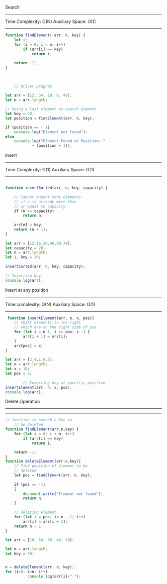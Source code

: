 Search

---------------------------

Time Complexity: O(N) 
Auxiliary Space: O(1)

---------------------------

```js
function findElement( arr, n, key) {
    let i;
    for (i = 0; i < n; i++)
        if (arr[i] == key)
            return i;
 
    return -1;
}
 
 
     
    // Driver program
     
let arr = [12, 34, 10, 6, 40];
let n = arr.length;

// Using a last element as search element
let key = 40;
let position = findElement(arr, n, key);

if (position == - 1)
    console.log("Element not found");
else
    console.log("Element Found at Position: "
            + (position + 1));

```



Insert

---------------------------

Time Complexity: O(1) 
Auxiliary Space: O(1)

---------------------------

```js

function insertSorted(arr, n, key, capacity) {
      
    // Cannot insert more elements
    // if n is already more than
    // or equal to capacity
    if (n >= capacity)
        return n;
  
    arr[n] = key;
    return (n + 1);
}
 
let arr = [12,16,20,40,50,70];
let capacity = 20;
let n = arr.length;
let i, key = 26;
 
insertSorted(arr, n, key, capacity);
 
// Inserting key
console.log(arr);

```


Insert at any position

---------------------------

Time complexity: O(N)
Auxiliary Space: O(1)

---------------------------

```js
 function insertElement(arr, n, x, pos){
    // shift elements to the right
    // which are on the right side of pos
    for (let i = n-1; i >= pos; i--) {
        arr[i + 1] = arr[i];
    }
    arr[pos] = x;
}
     
let arr = [2,4,1,8,5];
let n = arr.length;
let x = 10;
let pos = 2;
         
        // Inserting key at specific position
insertElement(arr, n, x, pos);
console.log(arr);
```


Delete Operation

---------------------------


---------------------------

```js
// function to search a key to
    // be deleted
function findElement(arr,n,key) {
    for (let i = 0; i < n; i++)
        if (arr[i] == key)
            return i;

    return -1;
}
function deleteElement(arr,n,key){
    // Find position of element to be
    // deleted
    let pos = findElement(arr, n, key);
    
    if (pos == -1)
    {
        document.write("Element not found");
        return n;
    }
    
    // Deleting element
    for (let i = pos; i< n - 1; i++)
        arr[i] = arr[i + 1];
    return n - 1
}
           
let arr = [10, 50, 30, 40, 20];

let n = arr.length;
let key = 30;


n = deleteElement(arr, n, key);
for (i=0; i<n; i++)
          console.log(arr[i]+" ");
           
     
```
